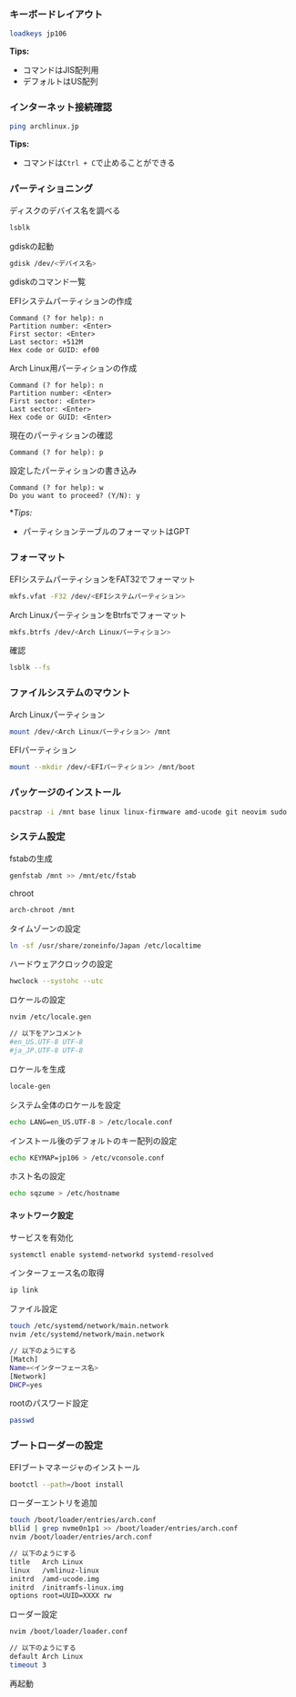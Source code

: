 ### キーボードレイアウト
```zsh
loadkeys jp106
```

**Tips:**
- コマンドはJIS配列用
- デフォルトはUS配列
### インターネット接続確認
```zsh
ping archlinux.jp
```

**Tips:**
- コマンドは`Ctrl + C`で止めることができる
### パーティショニング
ディスクのデバイス名を調べる
```zsh
lsblk
```

gdiskの起動
```zsh
gdisk /dev/<デバイス名>
```
gdiskのコマンド一覧

EFIシステムパーティションの作成
```gdisk
Command (? for help): n
Partition number: <Enter>
First sector: <Enter>
Last sector: +512M
Hex code or GUID: ef00
```

Arch Linux用パーティションの作成
```gdisk
Command (? for help): n
Partition number: <Enter>
First sector: <Enter>
Last sector: <Enter>
Hex code or GUID: <Enter>
```

現在のパーティションの確認
```gdisk
Command (? for help): p
```

設定したパーティションの書き込み
```gdisk
Command (? for help): w
Do you want to proceed? (Y/N): y
```

**Tips:*
- パーティションテーブルのフォーマットはGPT
### フォーマット
EFIシステムパーティションをFAT32でフォーマット
```zsh
mkfs.vfat -F32 /dev/<EFIシステムパーティション>
```

Arch LinuxパーティションをBtrfsでフォーマット
```zsh
mkfs.btrfs /dev/<Arch Linuxパーティション>
```

確認
```zsh
lsblk --fs
```
### ファイルシステムのマウント
Arch Linuxパーティション
```zsh
mount /dev/<Arch Linuxパーティション> /mnt
```

EFIパーティション
```zsh
mount --mkdir /dev/<EFIパーティション> /mnt/boot
```
### パッケージのインストール
```zsh
pacstrap -i /mnt base linux linux-firmware amd-ucode git neovim sudo
```
### システム設定
fstabの生成
```zsh
genfstab /mnt >> /mnt/etc/fstab
```

chroot
```zsh
arch-chroot /mnt
```

タイムゾーンの設定
```zsh
ln -sf /usr/share/zoneinfo/Japan /etc/localtime
```

ハードウェアクロックの設定
``` zsh
hwclock --systohc --utc
```

ロケールの設定
```zsh
nvim /etc/locale.gen

// 以下をアンコメント
#en_US.UTF-8 UTF-8
#ja_JP.UTF-8 UTF-8
```

ロケールを生成
```zsh
locale-gen
```

システム全体のロケールを設定
```zsh
echo LANG=en_US.UTF-8 > /etc/locale.conf
```

インストール後のデフォルトのキー配列の設定
```zsh
echo KEYMAP=jp106 > /etc/vconsole.conf
```

ホスト名の設定
```zsh
echo sqzume > /etc/hostname
```
#### ネットワーク設定
サービスを有効化
```zsh
systemctl enable systemd-networkd systemd-resolved
```

インターフェース名の取得
```zsh
ip link
```

ファイル設定
```zsh
touch /etc/systemd/network/main.network
nvim /etc/systemd/network/main.network

// 以下のようにする
[Match]
Name=<インターフェース名>
[Network]
DHCP=yes
```

rootのパスワード設定
```zsh
passwd
```
### ブートローダーの設定
EFIブートマネージャのインストール
```zsh
bootctl --path=/boot install
```

ローダーエントリを追加
```zsh
touch /boot/loader/entries/arch.conf
bllid | grep nvme0n1p1 >> /boot/loader/entries/arch.conf
nvim /boot/loader/entries/arch.conf

// 以下のようにする
title   Arch Linux
linux   /vmlinuz-linux
initrd  /amd-ucode.img
initrd  /initramfs-linux.img
options root=UUID=XXXX rw
```

ローダー設定
```zsh
nvim /boot/loader/loader.conf

// 以下のようにする
default Arch Linux
timeout 3
```

再起動
```zsh

```
